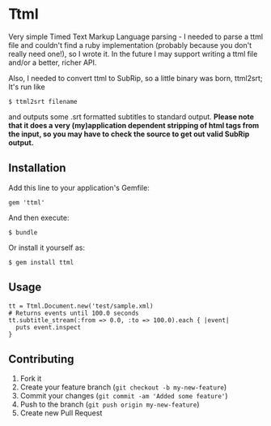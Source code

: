 # Ttml

Very simple Timed Text Markup Language parsing - I needed to parse a ttml file
and couldn't find a ruby implementation (probably because you don't really
need one!), so I wrote it. In the future I may support writing a ttml file
and/or a better, richer API.

Also, I needed to convert ttml to SubRip, so a little binary was born, ttml2srt;
It's run like

    $ ttml2srt filename

and outputs some .srt formatted subtitles to standard output.
**Please note that it does a very (my)application dependent stripping of
html tags from the input, so you may have to check the source to get
out valid SubRip output.**

## Installation

Add this line to your application's Gemfile:

    gem 'ttml'

And then execute:

    $ bundle

Or install it yourself as:

    $ gem install ttml

## Usage

    tt = Ttml.Document.new('test/sample.xml)
    # Returns events until 100.0 seconds
    tt.subtitle_stream(:from => 0.0, :to => 100.0).each { |event|
      puts event.inspect
    }

## Contributing

1. Fork it
2. Create your feature branch (`git checkout -b my-new-feature`)
3. Commit your changes (`git commit -am 'Added some feature'`)
4. Push to the branch (`git push origin my-new-feature`)
5. Create new Pull Request
